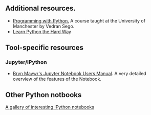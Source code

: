 ## Additional resources.

* [Programming with Python.](http://www.maths.manchester.ac.uk/~vsego/teaching.php)
A course taught at the University of Manchester by Vedran Sego.
* [Learn Python the Hard Way](http://learnpythonthehardway.org/)

## Tool-specific resources

### Jupyter/IPython
* [Bryn Maywr's Jupyter Notebook Users Manual](http://jupyter.cs.brynmawr.edu/hub/dblank/public/Jupyter%20Notebook%20Users%20Manual.ipynb). A very detailed overview of the features of the Notebook. 

## Other Python notbooks

[A gallery of interesting IPython notebooks](https://github.com/ipython/ipython/wiki/A-gallery-of-interesting-IPython-Notebooks)
